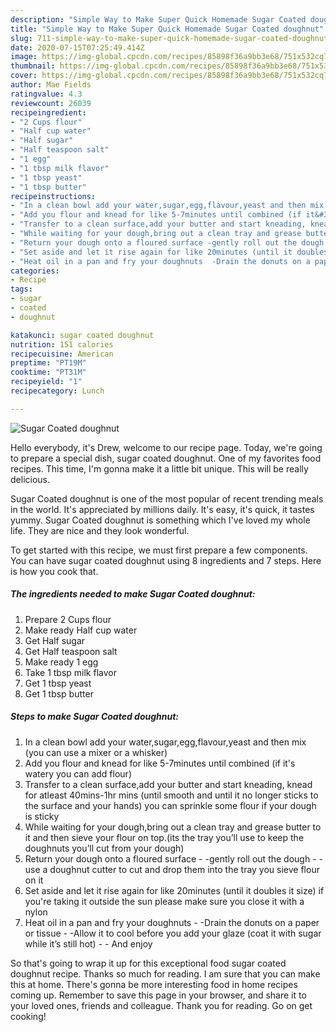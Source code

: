 ```yaml
---
description: "Simple Way to Make Super Quick Homemade Sugar Coated doughnut"
title: "Simple Way to Make Super Quick Homemade Sugar Coated doughnut"
slug: 711-simple-way-to-make-super-quick-homemade-sugar-coated-doughnut
date: 2020-07-15T07:25:49.414Z
image: https://img-global.cpcdn.com/recipes/85898f36a9bb3e68/751x532cq70/sugar-coated-doughnut-recipe-main-photo.jpg
thumbnail: https://img-global.cpcdn.com/recipes/85898f36a9bb3e68/751x532cq70/sugar-coated-doughnut-recipe-main-photo.jpg
cover: https://img-global.cpcdn.com/recipes/85898f36a9bb3e68/751x532cq70/sugar-coated-doughnut-recipe-main-photo.jpg
author: Mae Fields
ratingvalue: 4.3
reviewcount: 26039
recipeingredient:
- "2 Cups flour"
- "Half cup water"
- "Half sugar"
- "Half teaspoon salt"
- "1 egg"
- "1 tbsp milk flavor"
- "1 tbsp yeast"
- "1 tbsp butter"
recipeinstructions:
- "In a clean bowl add your water,sugar,egg,flavour,yeast and then mix (you can use a mixer or a whisker)"
- "Add you flour and knead for like 5-7minutes until combined (if it&#39;s watery you can add flour)"
- "Transfer to a clean surface,add your butter and start kneading, knead for atleast 40mins-1hr mins (until smooth and until it no longer sticks to the surface and your hands) you can sprinkle some flour if your dough is sticky"
- "While waiting for your dough,bring out a clean tray and grease butter to it and then sieve your flour on top.(its the tray you’ll use to keep the doughnuts you’ll cut from your dough)"
- "Return your dough onto a floured surface -gently roll out the dough -use a doughnut cutter to cut and drop them into the tray you sieve flour on it"
- "Set aside and let it rise again for like 20minutes (until it doubles it size) if you&#39;re taking it outside the sun please make sure you close it with a nylon"
- "Heat oil in a pan and fry your doughnuts  -Drain the donuts on a paper or tissue -Allow it to cool before you add your glaze (coat it with sugar while it’s still hot)  And enjoy"
categories:
- Recipe
tags:
- sugar
- coated
- doughnut

katakunci: sugar coated doughnut 
nutrition: 151 calories
recipecuisine: American
preptime: "PT19M"
cooktime: "PT31M"
recipeyield: "1"
recipecategory: Lunch

---
```



![Sugar Coated doughnut](https://img-global.cpcdn.com/recipes/85898f36a9bb3e68/751x532cq70/sugar-coated-doughnut-recipe-main-photo.jpg)

Hello everybody, it's Drew, welcome to our recipe page. Today, we're going to prepare a special dish, sugar coated doughnut. One of my favorites food recipes. This time, I'm gonna make it a little bit unique. This will be really delicious.

Sugar Coated doughnut is one of the most popular of recent trending meals in the world. It's appreciated by millions daily. It's easy, it's quick, it tastes yummy. Sugar Coated doughnut is something which I've loved my whole life. They are nice and they look wonderful.




To get started with this recipe, we must first prepare a few components. You can have sugar coated doughnut using 8 ingredients and 7 steps. Here is how you cook that.

<!--inarticleads1-->

##### The ingredients needed to make Sugar Coated doughnut:

1. Prepare 2 Cups flour
1. Make ready Half cup water
1. Get Half sugar
1. Get Half teaspoon salt
1. Make ready 1 egg
1. Take 1 tbsp milk flavor
1. Get 1 tbsp yeast
1. Get 1 tbsp butter




<!--inarticleads2-->

##### Steps to make Sugar Coated doughnut:

1. In a clean bowl add your water,sugar,egg,flavour,yeast and then mix (you can use a mixer or a whisker)
1. Add you flour and knead for like 5-7minutes until combined (if it&#39;s watery you can add flour)
1. Transfer to a clean surface,add your butter and start kneading, knead for atleast 40mins-1hr mins (until smooth and until it no longer sticks to the surface and your hands) you can sprinkle some flour if your dough is sticky
1. While waiting for your dough,bring out a clean tray and grease butter to it and then sieve your flour on top.(its the tray you’ll use to keep the doughnuts you’ll cut from your dough)
1. Return your dough onto a floured surface - -gently roll out the dough - -use a doughnut cutter to cut and drop them into the tray you sieve flour on it
1. Set aside and let it rise again for like 20minutes (until it doubles it size) if you&#39;re taking it outside the sun please make sure you close it with a nylon
1. Heat oil in a pan and fry your doughnuts  - -Drain the donuts on a paper or tissue - -Allow it to cool before you add your glaze (coat it with sugar while it’s still hot) -  - And enjoy




So that's going to wrap it up for this exceptional food sugar coated doughnut recipe. Thanks so much for reading. I am sure that you can make this at home. There's gonna be more interesting food in home recipes coming up. Remember to save this page in your browser, and share it to your loved ones, friends and colleague. Thank you for reading. Go on get cooking!
